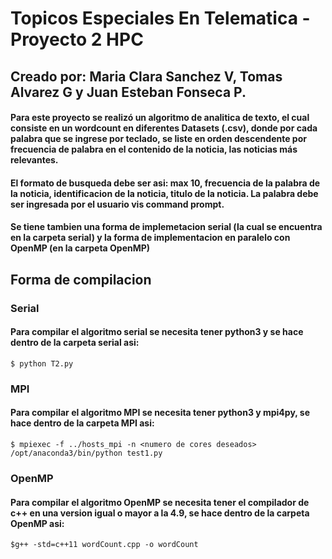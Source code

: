 # Topicos Especiales En Telematica - Proyecto 2 HPC

## Creado por: Maria Clara Sanchez V, Tomas Alvarez G y Juan Esteban Fonseca P.

#### Para este proyecto se realizó un algoritmo de analitica de texto, el cual consiste en un wordcount en diferentes Datasets (.csv), donde por cada palabra que se ingrese por teclado, se liste en orden descendente por frecuencia de palabra en el contenido de la noticia, las noticias más relevantes.

#### El formato de busqueda debe ser asi: max 10, frecuencia de la palabra de la noticia, identificacion de la noticia, titulo de la noticia. La palabra debe ser ingresada por el usuario vis command prompt.

#### Se tiene tambien una forma de implemetacion serial (la cual se encuentra en la carpeta serial) y la forma de implementacion en paralelo con OpenMP (en la carpeta OpenMP)

## Forma de compilacion

### Serial
#### Para compilar el algoritmo serial se necesita tener python3 y se hace dentro de la carpeta serial asi: 
    $ python T2.py

### MPI 
#### Para compilar el algoritmo MPI se necesita tener python3 y mpi4py, se hace dentro de la carpeta MPI asi: 
    $ mpiexec -f ../hosts_mpi -n <numero de cores deseados> /opt/anaconda3/bin/python test1.py
    
### OpenMP
#### Para compilar el algoritmo OpenMP se necesita tener el compilador de c++ en una version igual o mayor a la 4.9, se hace dentro de la carpeta OpenMP asi:
    $g++ -std=c++11 wordCount.cpp -o wordCount
  
